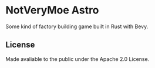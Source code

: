 # NotVeryMoe Astro

Some kind of factory building game built in Rust with Bevy.

## License

Made avaliable to the public under the Apache 2.0 License.